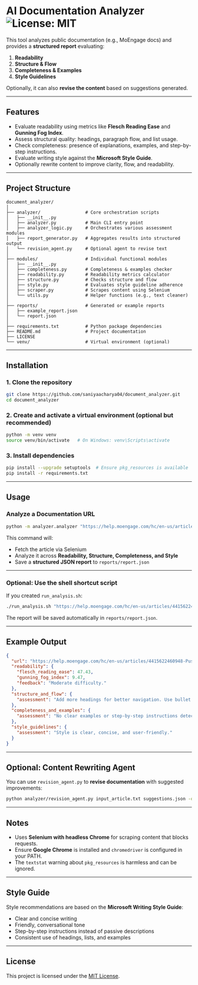 # AI Documentation Analyzer  ![License: MIT](https://img.shields.io/badge/License-MIT-yellow.svg)

This tool analyzes public documentation (e.g., MoEngage docs) and provides a **structured report** evaluating:

1. **Readability**
2. **Structure & Flow**
3. **Completeness & Examples**
4. **Style Guidelines**

Optionally, it can also **revise the content** based on suggestions generated.

---

## Features

* Evaluate readability using metrics like **Flesch Reading Ease** and **Gunning Fog Index**.
* Assess structural quality: headings, paragraph flow, and list usage.
* Check completeness: presence of explanations, examples, and step-by-step instructions.
* Evaluate writing style against the **Microsoft Style Guide**.
* Optionally rewrite content to improve clarity, flow, and readability.

---

## Project Structure

```
document_analyzer/
│
├── analyzer/                 # Core orchestration scripts
│   ├── __init__.py
│   ├── analyzer.py           # Main CLI entry point
│   ├── analyzer_logic.py     # Orchestrates various assessment modules
│   ├── report_generator.py   # Aggregates results into structured output
│   └── revision_agent.py     # Optional agent to revise text
│
├── modules/                  # Individual functional modules
│   ├── __init__.py
│   ├── completeness.py       # Completeness & examples checker
│   ├── readability.py        # Readability metrics calculator
│   ├── structure.py          # Checks structure and flow
│   ├── style.py              # Evaluates style guideline adherence
│   ├── scraper.py            # Scrapes content using Selenium
│   └── utils.py              # Helper functions (e.g., text cleaner)
│
├── reports/                  # Generated or example reports
│   ├── example_report.json
│   └── report.json
│
├── requirements.txt          # Python package dependencies
├── README.md                 # Project documentation
├── LICENSE
└── venv/                     # Virtual environment (optional)
```

---

## Installation

### 1. Clone the repository

```bash
git clone https://github.com/saniyaacharya04/document_analyzer.git
cd document_analyzer
```

### 2. Create and activate a virtual environment (optional but recommended)

```bash
python -m venv venv
source venv/bin/activate   # On Windows: venv\Scripts\activate
```

### 3. Install dependencies

```bash
pip install --upgrade setuptools  # Ensure pkg_resources is available
pip install -r requirements.txt
```

---

## Usage

### Analyze a Documentation URL

```bash
python -m analyzer.analyzer "https://help.moengage.com/hc/en-us/articles/4415622460948-Push-Templates" -o reports/report.json
```

This command will:

* Fetch the article via Selenium
* Analyze it across **Readability, Structure, Completeness, and Style**
* Save a **structured JSON report** to `reports/report.json`

---

### Optional: Use the shell shortcut script

If you created `run_analysis.sh`:

```bash
./run_analysis.sh "https://help.moengage.com/hc/en-us/articles/4415622460948-Push-Templates"
```

The report will be saved automatically in `reports/report.json`.

---

## Example Output

```json
{
  "url": "https://help.moengage.com/hc/en-us/articles/4415622460948-Push-Templates",
  "readability": {
    "flesch_reading_ease": 47.43,
    "gunning_fog_index": 9.47,
    "feedback": "Moderate difficulty."
  },
  "structure_and_flow": {
    "assessment": "Add more headings for better navigation. Use bullet or numbered lists to improve readability."
  },
  "completeness_and_examples": {
    "assessment": "No clear examples or step-by-step instructions detected. Consider adding some."
  },
  "style_guidelines": {
    "assessment": "Style is clear, concise, and user-friendly."
  }
}
```

---

## Optional: Content Rewriting Agent

You can use `revision_agent.py` to **revise documentation** with suggested improvements:

```bash
python analyzer/revision_agent.py input_article.txt suggestions.json -o reports/revised_output.md
```

---

## Notes

* Uses **Selenium with headless Chrome** for scraping content that blocks requests.
* Ensure **Google Chrome** is installed and `chromedriver` is configured in your PATH.
* The `textstat` warning about `pkg_resources` is harmless and can be ignored.

---

## Style Guide

Style recommendations are based on the **Microsoft Writing Style Guide**:

* Clear and concise writing
* Friendly, conversational tone
* Step-by-step instructions instead of passive descriptions
* Consistent use of headings, lists, and examples

---

## License

This project is licensed under the [MIT License](LICENSE).
